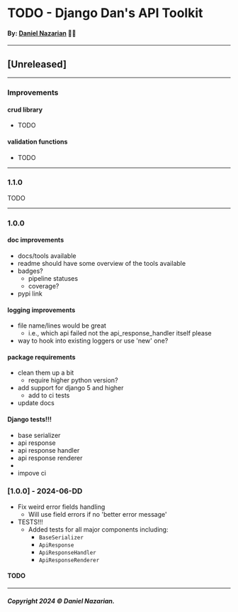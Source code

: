 # TODO - Django Dan's API Toolkit
#### By: [Daniel Nazarian](https://danielnazarian) 🐧👹

-------------------------------------------------------
## [Unreleased]
----
### Improvements

#### crud library
- TODO


#### validation functions
- TODO


-----
### 1.1.0



TODO



-----
### 1.0.0



#### doc improvements
- docs/tools available
- readme should have some overview of the tools available
- badges?
    - pipeline statuses
    - coverage?
- pypi link



#### logging improvements
- file name/lines would be great
    - i.e., which api failed not the api_response_handler itself please
- way to hook into existing loggers or use 'new' one?



#### package requirements
- clean them up a bit
    - require higher python version?
- add support for django 5 and higher
    - add to ci tests
- update docs




#### Django tests!!!
- base serializer
- api response
- api response handler
- api response renderer
- 
- impove ci



### [1.0.0] - 2024-06-DD
- Fix weird error fields handling
    - Will use field errors if no 'better error message'
- TESTS!!!
    - Added tests for all major components including:
        - `BaseSerializer`
        - `ApiResponse`
        - `ApiResponseHandler`
        - `ApiResponseRenderer`
#### TODO

-------------------------------------------------------

##### Copyright 2024 © Daniel Nazarian.
